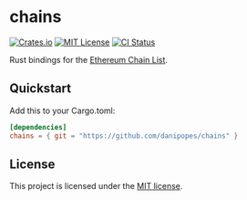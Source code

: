 # chains

[![Crates.io][crates-badge]][crates-url]
[![MIT License][mit-badge]][mit-url]
[![CI Status][actions-badge]][actions-url]

[crates-badge]: https://img.shields.io/crates/v/chains.svg
[crates-url]: https://crates.io/crates/chains
[mit-badge]: https://img.shields.io/badge/license-MIT-blue.svg
[mit-url]: https://github.com/danipopes/chains/blob/master/LICENSE
[actions-badge]: https://github.com/danipopes/chains/workflows/CI/badge.svg
[actions-url]: https://github.com/danipopes/chains/actions?query=workflow%3ACI+branch%3Amaster

Rust bindings for the [Ethereum Chain List](https://github.com/ethereum-lists/chains).

## Quickstart

Add this to your Cargo.toml:

```toml
[dependencies]
chains = { git = "https://github.com/danipopes/chains" }
```

## License

This project is licensed under the [MIT license](https://github.com/danipopes/chains/blob/master/LICENSE).
